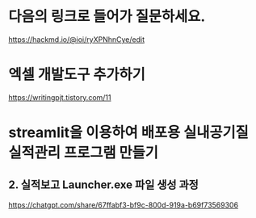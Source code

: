 # 다음의 링크로 들어가 질문하세요.
https://hackmd.io/@ioi/ryXPNhnCye/edit

# 엑셀 개발도구 추가하기
https://writingpjt.tistory.com/11

# streamlit을 이용하여 배포용 실내공기질 실적관리 프로그램 만들기
## 2. 실적보고 Launcher.exe 파일 생성 과정
https://chatgpt.com/share/67ffabf3-bf9c-800d-919a-b69f73569306
